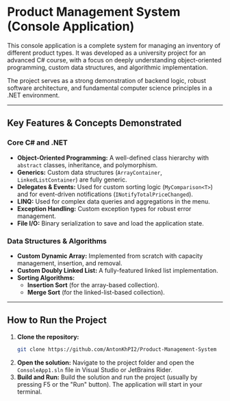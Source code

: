 # Product Management System (Console Application)

This console application is a complete system for managing an inventory of different product types. It was developed as a university project for an advanced C# course, with a focus on deeply understanding object-oriented programming, custom data structures, and algorithmic implementation.

The project serves as a strong demonstration of backend logic, robust software architecture, and fundamental computer science principles in a .NET environment.

---

## Key Features & Concepts Demonstrated

### Core C# and .NET
- **Object-Oriented Programming:** A well-defined class hierarchy with `abstract` classes, inheritance, and polymorphism.
- **Generics:** Custom data structures (`ArrayContainer`, `LinkedListContainer`) are fully generic.
- **Delegates & Events:** Used for custom sorting logic (`MyComparison<T>`) and for event-driven notifications (`INotifyTotalPriceChanged`).
- **LINQ:** Used for complex data queries and aggregations in the menu.
- **Exception Handling:** Custom exception types for robust error management.
- **File I/O:** Binary serialization to save and load the application state.

### Data Structures & Algorithms
- **Custom Dynamic Array:** Implemented from scratch with capacity management, insertion, and removal.
- **Custom Doubly Linked List:** A fully-featured linked list implementation.
- **Sorting Algorithms:**
  - **Insertion Sort** (for the array-based collection).
  - **Merge Sort** (for the linked-list-based collection).

---

## How to Run the Project

1.  **Clone the repository:**
    ```bash
    git clone https://github.com/AntonKhPI2/Product-Management-System
    ```
2.  **Open the solution:**
    Navigate to the project folder and open the `ConsoleApp1.sln` file in Visual Studio or JetBrains Rider.
3.  **Build and Run:**
    Build the solution and run the project (usually by pressing F5 or the "Run" button). The application will start in your terminal.
